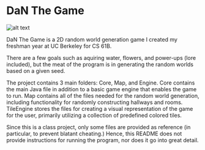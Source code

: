 # DaN The Game
![alt text](https://sp19.datastructur.es/materials/proj/proj3/img/compliant_world_example.png)

DaN The Game is a 2D random world generation game I created my freshman year at UC Berkeley for CS 61B.

There are a few goals such as aquiring water, flowers, and power-ups (lore included), but the meat of the program is in generating the 
random worlds based on a given seed. 

The project contains 3 main folders: Core, Map, and Engine. Core contains the main
Java file in addition to a basic game engine that enables the game to run. Map contains all of the files needed for the random 
world generation, including functionality for randomly constructing hallways and rooms. TileEngine stores the files for creating
a visual representation of the game for the user, primarily utilizing a collection of predefined colored tiles.

Since this is a class project, only some files are provided as reference (in particular, to prevent blatant cheating.) Hence, this README does not provide instructions for running the program, nor does it go into great detail.
